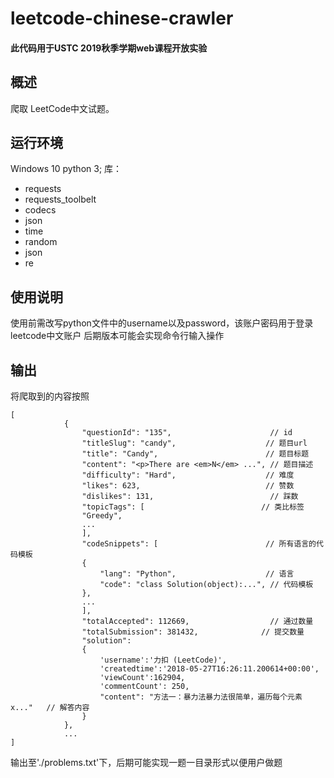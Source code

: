 # leetcode-chinese-crawler
#### 此代码用于USTC 2019秋季学期web课程开放实验

## 概述
爬取 LeetCode中文试题。

## 运行环境

Windows 10  python 3; 
库：
* requests
* requests_toolbelt
* codecs
* json
* time
* random
* json
* re

## 使用说明
使用前需改写python文件中的username以及password，该账户密码用于登录leetcode中文账户
后期版本可能会实现命令行输入操作


## 输出
将爬取到的内容按照
```
[
			{
				"questionId": "135",					  // id
				"titleSlug": "candy",					 // 题目url
				"title": "Candy",						 // 题目标题
				"content": "<p>There are <em>N</em> ...", // 题目描述
				"difficulty": "Hard",					 // 难度
				"likes": 623,							 // 赞数
				"dislikes": 131,						  // 踩数
				"topicTags": [							// 类比标签
				"Greedy",
				...
				],
				"codeSnippets": [						 // 所有语言的代码模板
				{
					"lang": "Python",					 // 语言
					"code": "class Solution(object):...", // 代码模板
				},
				...
				],
				"totalAccepted": 112669,				  // 通过数量
				"totalSubmission": 381432,				// 提交数量
				"solution": 
				{
					'username':'力扣 (LeetCode)',
					'createdtime':'2018-05-27T16:26:11.200614+00:00',
					'viewCount':162904,
					'commentCount': 250,
					"content": "方法一：暴力法暴力法很简单，遍历每个元素 x..."   // 解答内容
				}
			},
			...
]
```
  输出至'./problems.txt'下，后期可能实现一题一目录形式以便用户做题
  


